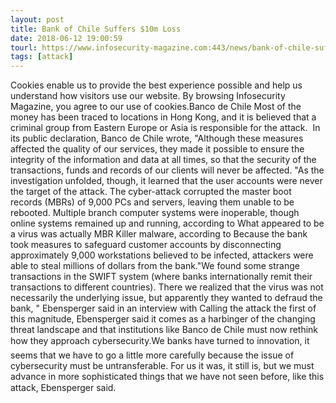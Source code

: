 ```yaml
---
layout: post
title: Bank of Chile Suffers $10m Loss
date: 2018-06-12 19:00:59
tourl: https://www.infosecurity-magazine.com:443/news/bank-of-chile-suffers-10m-loss/
tags: [attack]
---
```

Cookies enable us to provide the best experience possible and help us understand how visitors use our website. By browsing Infosecurity Magazine, you agree to our use of cookies.Banco de Chile Most of the money has been traced to locations in Hong Kong, and it is believed that a criminal group from Eastern Europe or Asia is responsible for the attack.  In its public declaration, Banco de Chile wrote, "Although these measures affected the quality of our services, they made it possible to ensure the integrity of the information and data at all times, so that the security of the transactions, funds and records of our clients will never be affected. "As the investigation unfolded, though, it learned that the user accounts were never the target of the attack. The cyber-attack corrupted the master boot records (MBRs) of 9,000 PCs and servers, leaving them unable to be rebooted. Multiple branch computer systems were inoperable, though online systems remained up and running, according to What appeared to be a virus was actually MBR Killer malware, according to Because the bank took measures to safeguard customer accounts by disconnecting approximately 9,000 workstations believed to be infected, attackers were able to steal millions of dollars from the bank."We found some strange transactions in the SWIFT system (where banks internationally remit their transactions to different countries). There we realized that the virus was not necessarily the underlying issue, but apparently they wanted to defraud the bank, " Ebensperger said in an interview with Calling the attack the first of this magnitude, Ebensperger said it comes as a harbinger of the changing threat landscape and that institutions like Banco de Chile must now rethink how they approach cybersecurity.We banks have turned to innovation, it seems that we have to go a little more carefully because the issue of cybersecurity must be untransferable. For us it was, it still is, but we must advance in more sophisticated things that we have not seen before, like this attack, Ebensperger said.